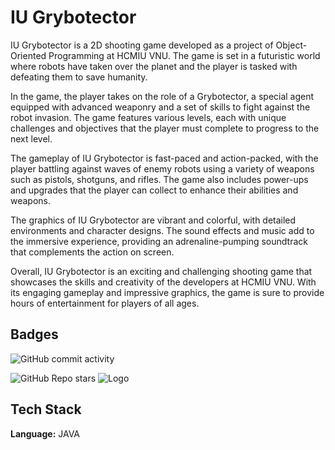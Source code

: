 # IU Grybotector

IU Grybotector is a 2D shooting game developed as a project of Object-Oriented Programming at HCMIU VNU. The game is set in a futuristic world where robots have taken over the planet and the player is tasked with defeating them to save humanity.

In the game, the player takes on the role of a Grybotector, a special agent equipped with advanced weaponry and a set of skills to fight against the robot invasion. The game features various levels, each with unique challenges and objectives that the player must complete to progress to the next level.

The gameplay of IU Grybotector is fast-paced and action-packed, with the player battling against waves of enemy robots using a variety of weapons such as pistols, shotguns, and rifles. The game also includes power-ups and upgrades that the player can collect to enhance their abilities and weapons.

The graphics of IU Grybotector are vibrant and colorful, with detailed environments and character designs. The sound effects and music add to the immersive experience, providing an adrenaline-pumping soundtrack that complements the action on screen.

Overall, IU Grybotector is an exciting and challenging shooting game that showcases the skills and creativity of the developers at HCMIU VNU. With its engaging gameplay and impressive graphics, the game is sure to provide hours of entertainment for players of all ages.


## Badges


![GitHub commit activity](https://img.shields.io/github/commit-activity/w/nathang0147/IU_Grybotector?style=for-the-badge)

![GitHub Repo stars](https://img.shields.io/github/stars/nathang0147/IU_Grybotector?style=for-the-badge)
![Logo](https://encrypted-tbn0.gstatic.com/images?q=tbn:ANd9GcSkN74TMTY-ELsIRRkpb_C4m5QZX-tPVl7mKDD79F_uL_XUYPpiOH3IWu88RZWmrtGfmuI&usqp=CAU)


## Tech Stack

**Language:** JAVA


